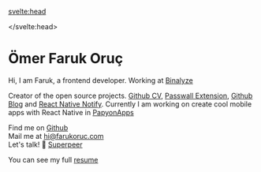 <script>
	import TechStack from '$lib/components/TechStack.svelte';
</script>

<svelte:head>

<title>Faruk Oruç</title>

</svelte:head>

# Ömer Faruk Oruç

Hi, I am Faruk, a frontend developer. Working at [Binalyze](https://www.binalyze.com/)

Creator of the open source projects. [Github CV](https://github.com/bufgix/github-cv), [Passwall Extension](https://github.com/passwall/passwall-extension), [Github Blog](https://github.com/bufgix/github-blog) and [React Native Notify](https://github.com/Papyon-Apps/rn-notify).
Currently I am working on create cool mobile apps with React Native in [PapyonApps](https://github.com/Papyon-Apps/)

<TechStack />

Find me on [Github](https://github.com/bufgix)<br />
Mail me at [ hi@farukoruc.com](mailto:hi@farukoruc.com)<br />
Let's talk! 🤙 [Superpeer](https://superpeer.com/farukbfx)

You can see my full [resume](/resume.pdf)
